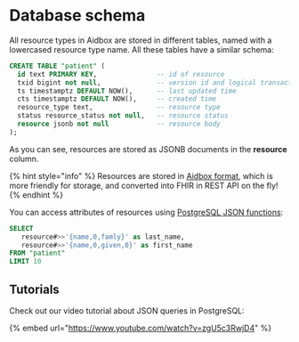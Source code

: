 # Database schema

All resource types in Aidbox are stored in different tables, named with a lowercased resource type name. All these tables have a similar schema:

```sql
CREATE TABLE "patient" (
  id text PRIMARY KEY,               -- id of resource
  txid bigint not null,              -- version id and logical transaction id
  ts timestamptz DEFAULT NOW(),      -- last updated time
  cts timestamptz DEFAULT NOW(),     -- created time
  resource_type text,                -- resource type
  status resource_status not null,   -- resource status
  resource jsonb not null            -- resource body
);
```

As you can see, resources are stored as JSONB documents in the **resource** column.

{% hint style="info" %}
Resources are stored in [Aidbox format](../storage-1/other/aidbox-and-fhir-formats.md), which is more friendly for storage, and converted into FHIR in REST API on the fly!
{% endhint %}

You can access attributes of resources using [PostgreSQL JSON functions](https://www.postgresql.org/docs/11/functions-json.html):

```sql
SELECT
   resource#>>'{name,0,famly}' as last_name,
   resource#>>'{name,0,given,0}' as first_name
FROM "patient"
LIMIT 10
```

## Tutorials

Check out our video tutorial about JSON queries in PostgreSQL:

{% embed url="https://www.youtube.com/watch?v=zgU5c3RwjD4" %}

